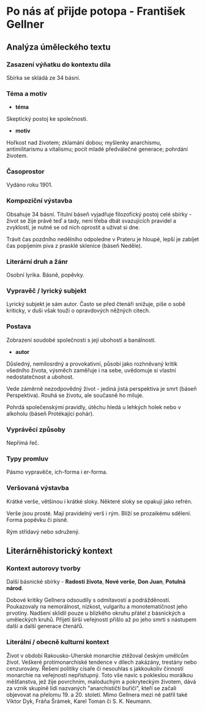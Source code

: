 # Po nás ať přijde potopa - František Gellner

## Analýza úměleckého textu

### Zasazení výňatku do kontextu díla

Sbírka se skládá ze 34 básní.

### Téma a motiv

- **téma**

Skeptický postoj ke společnosti.

- **motiv**

Hořkost nad životem; zklamání dobou; myšlenky anarchismu, antimilitarismu a vitalismu; pocit mladé předválečné generace; pohrdání životem.

### Časoprostor

Vydáno roku 1901.

### Kompoziční výstavba

Obsahuje 34 básní. Titulní báseň vyjadřuje filozofický postoj celé sbírky - život se žije právě teď a tady, není třeba dbát svazujících pravidel a zvyklostí, je nutné se od nich oprostit a užívat si dne.

Trávit čas pozdního nedělního odpoledne v Prateru je hloupé, lepší je zabíjet čas popíjením piva z prasklé sklenice (báseň Neděle).

### Literární druh a žánr

Osobní lyrika. Básně, popěvky.

### Vypravěč / lyrický subjekt

Lyrický subjekt je sám autor. Často se před čtenáři snižuje, píše o sobě kriticky, v duši však touží o opravdových něžných citech.

### Postava

Zobrazení soudobé společnosti s její ubohostí a banálností.

- **autor**

Důsledný, nemilosrdný a provokativní, působí jako rozhněvaný kritik všedního života, výsměch zaměřuje i na sebe, uvědomuje si vlastní nedostatečnost a ubohost.

Vede záměrně nezodpovědný život - jediná jistá perspektiva je smrt (báseň Perspektiva). Rouhá se životu, ale současně ho miluje.

Pohrdá společenskými pravidly, útěchu hledá u lehkých holek nebo v alkoholu (báseň Protékající pohár).

### Vyprávěcí způsoby

Nepřímá řeč.

### Typy promluv

Pásmo vypravěče, ich-forma i er-forma.

### Veršovaná výstavba

Krátké verše, většinou i krátké sloky. Některé sloky se opakují jako refrén. 

Verše jsou prosté. Mají pravidelný verš i rým. Blíží se prozaikému sdělení. Forma popěvku či písně.

Rým střídavý nebo sdružený.

## Literárněhistorický kontext

### Kontext autorovy tvorby

Další básnické sbírky - **Radosti života**, **Nové verše**, **Don Juan**, **Potulná národ**.

Dobové kritiky Gellnera odsoudily s odmítavostí a podrážděností. Poukazovaly na nemorálnost, nízkost, vulgaritu a monotematičnost jeho prvotiny. Nadšení sklidil pouze u blízkého okruhu přátel z básnických a uměleckých kruhů. Přijetí širší veřejnosti přišlo až po jeho smrti s nástupem další a další generace čtenářů.

### Literální / obecně kulturní kontext

Život v období Rakousko-Uherské monarchie ztěžoval českým umělcům život. Veškeré protimonarchiské tendence v dílech zakázány, trestány nebo cenzurovány. Řešení politiky císaře či nesouhlas s jakkoukoliv činností monarchie na veřejnosti nepřístupný. Toto vše navíc s pokleslou morálkou měšťanstva, jež žije povrchním, maloduchým a pokryteckým životem, dává za vznik skupině lidí nazvaných "anarchističtí buřiči", kteří se začali objevovat na přelomu 19. a 20. století. Mimo Gellnera mezi ně patřil také Viktor Dyk, Fráňa Šrámek, Karel Toman či S. K. Neumann.
